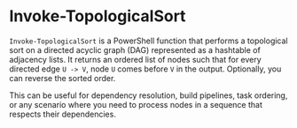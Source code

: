 # Invoke-TopologicalSort

`Invoke-TopologicalSort` is a PowerShell function that performs a topological sort on a directed acyclic graph (DAG) represented as a hashtable of adjacency lists. It returns an ordered list of nodes such that for every directed edge `U -> V`, node `U` comes before `V` in the output. Optionally, you can reverse the sorted order.

This can be useful for dependency resolution, build pipelines, task ordering, or any scenario where you need to process nodes in a sequence that respects their dependencies.
